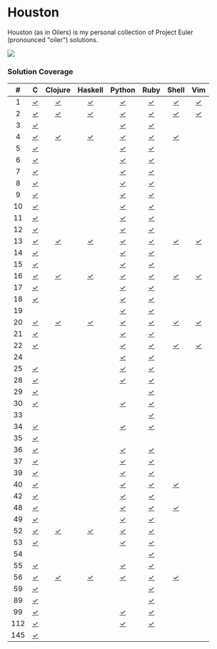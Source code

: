 Houston
=======

Houston (as in Oilers) is my personal collection of Project Euler (pronounced "oiler") solutions.

![](http://projecteuler.net/profile/threeifbywhiskey.png?t=1391544395)

### Solution Coverage

\#|C|Clojure|Haskell|Python|Ruby|Shell|Vim
:-:|:-:|:-:|:-:|:-:|:-:|:-:|:-:
1|[✓](c/1.c)|[✓](clj/1.clj)|[✓](hs/1.hs)|[✓](py/1.py)|[✓](rb/1.rb)|[✓](sh/1.sh)|[✓](vim/1.vim)
2|[✓](c/2.c)|[✓](clj/2.clj)|[✓](hs/2.hs)|[✓](py/2.py)|[✓](rb/2.rb)|[✓](sh/2.sh)|[✓](vim/2.vim)
3|[✓](c/3.c)|||[✓](py/3.py)|[✓](rb/3.rb)||
4|[✓](c/4.c)|[✓](clj/4.clj)|[✓](hs/4.hs)|[✓](py/4.py)|[✓](rb/4.rb)|[✓](sh/4.sh)|
5|[✓](c/5.c)|||[✓](py/5.py)|[✓](rb/5.rb)||
6|[✓](c/6.c)|||[✓](py/6.py)|[✓](rb/6.rb)||
7|[✓](c/7.c)|||[✓](py/7.py)|[✓](rb/7.rb)||
8|[✓](c/8.c)|||[✓](py/8.py)|[✓](rb/8.rb)||
9|[✓](c/9.c)|||[✓](py/9.py)|[✓](rb/9.rb)||
10|[✓](c/10.c)|||[✓](py/10.py)|[✓](rb/10.rb)||
11|[✓](c/11.c)|||[✓](py/11.py)|[✓](rb/11.rb)||
12|[✓](c/12.c)|||[✓](py/12.py)|[✓](rb/12.rb)||
13|[✓](c/13.c)|[✓](clj/13.clj)|[✓](hs/13.hs)|[✓](py/13.py)|[✓](rb/13.rb)|[✓](sh/13.sh)|[✓](vim/13.vim)
14|[✓](c/14.c)|||[✓](py/14.py)|[✓](rb/14.rb)||
15|[✓](c/15.c)|||[✓](py/15.py)|[✓](rb/15.rb)||
16|[✓](c/16.c)|[✓](clj/16.clj)|[✓](hs/16.hs)|[✓](py/16.py)|[✓](rb/16.rb)|[✓](sh/16.sh)|[✓](vim/16.vim)
17|[✓](c/17.c)|||[✓](py/17.py)|[✓](rb/17.rb)||
18|[✓](c/18.c)|||[✓](py/18.py)|[✓](rb/18.rb)||
19||||[✓](py/19.py)|[✓](rb/19.rb)||
20|[✓](c/20.c)|[✓](clj/20.clj)|[✓](hs/20.hs)|[✓](py/20.py)|[✓](rb/20.rb)|[✓](sh/20.sh)|[✓](vim/20.vim)
21|[✓](c/21.c)|||[✓](py/21.py)|[✓](rb/21.rb)||
22|[✓](c/22.c)|||[✓](py/22.py)|[✓](rb/22.rb)|[✓](sh/22.sh)|[✓](vim/22.vim)
24||||[✓](py/24.py)|[✓](rb/24.rb)||
25|[✓](c/25.c)|||[✓](py/25.py)|[✓](rb/25.rb)||
28|[✓](c/28.c)|||[✓](py/28.py)|[✓](rb/28.rb)||
29|[✓](c/29.c)||||[✓](rb/29.rb)||
30|[✓](c/30.c)|||[✓](py/30.py)|[✓](rb/30.rb)||
33|||||[✓](rb/33.rb)||
34|[✓](c/34.c)|||[✓](py/34.py)|[✓](rb/34.rb)||
35|[✓](c/35.c)||||||
36|[✓](c/36.c)|||[✓](py/36.py)|[✓](rb/36.rb)||
37|[✓](c/37.c)|||[✓](py/37.py)|[✓](rb/37.rb)||
39|[✓](c/39.c)|||[✓](py/39.py)|[✓](rb/39.rb)||
40|[✓](c/40.c)|||[✓](py/40.py)|[✓](rb/40.rb)|[✓](sh/40.sh)|
42|[✓](c/42.c)|||[✓](py/42.py)|[✓](rb/42.rb)||
48|[✓](c/48.c)|||[✓](py/48.py)|[✓](rb/48.rb)|[✓](sh/48.sh)|
49|[✓](c/49.c)|||[✓](py/49.py)|[✓](rb/49.rb)||
52|[✓](c/52.c)|[✓](clj/52.clj)|[✓](hs/52.hs)|[✓](py/52.py)|[✓](rb/52.rb)||
53|[✓](c/53.c)|||[✓](py/53.py)|[✓](rb/53.rb)||
54|||||[✓](rb/54.rb)||
55|[✓](c/55.c)|||[✓](py/55.py)|[✓](rb/55.rb)||
56|[✓](c/56.c)|[✓](clj/56.clj)|[✓](hs/56.hs)|[✓](py/56.py)|[✓](rb/56.rb)|[✓](sh/56.sh)|
59|[✓](c/59.c)||||[✓](rb/59.rb)||
89|[✓](c/89.c)||||[✓](rb/89.rb)||
99|[✓](c/99.c)|||[✓](py/99.py)|[✓](rb/99.rb)||
112|[✓](c/112.c)|||[✓](py/112.py)|[✓](rb/112.rb)||
145|[✓](c/145.c)||||||
